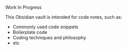 Work In Progress

This Obsidian vault is intended for code notes, such as:
- Commonly used code snippets
- Boilerplate code
- Coding techniques and philosophy
- etc